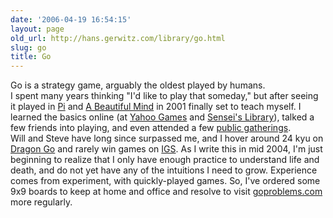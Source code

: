 ```yaml
---
date: '2006-04-19 16:54:15'
layout: page
old_url: http://hans.gerwitz.com/library/go.html
slug: go
title: Go
---
```


Go is a strategy game, arguably the oldest played by humans.  
I spent many years thinking "I'd like to play that someday," but after seeing it played in [Pi][1] and [A Beautiful Mind][2] in 2001 finally set to teach myself.  I learned the basics online (at [Yahoo Games][3] and [Sensei's Library][4]), talked a few friends into playing, and even attended a few [public gatherings][5].  
Will and Steve have long since surpassed me, and I hover around 24 kyu on [Dragon Go][6] and rarely win games on [IGS][7].  As I write this in mid 2004, I'm just beginning to realize that I only have enough practice to understand life and death, and do not yet have any of the intuitions I need to grow.  Experience comes from experiment, with quickly-played games.  So, I've ordered some 9x9 boards to keep at home and office and resolve to visit [goproblems.com][8] more regularly.

   [1]: http://imdb.com/title/tt0138704/
   [2]: http://imdb.com/title/tt0268978/
   [3]: http://games.yahoo.com/games/helphub.html?page=go
   [4]: http://senseis.xmp.net/?BeginnerStudySection
   [5]: http://www.net-soup.com/go.html
   [6]: http://www.dragongoserver.net/userinfo.php?uid=1952
   [7]: http://www.pandanet.co.jp/English/
   [8]: http://goproblems.com/

